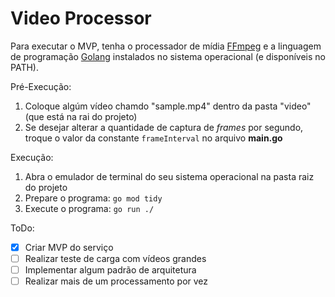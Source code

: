 # Video Processor

Para executar o MVP, tenha o processador de mídia [FFmpeg](https://www.ffmpeg.org/download.html) e a linguagem de programação [Golang](https://go.dev/dl/) instalados no sistema operacional (e disponíveis no PATH).

Pré-Execução:
1. Coloque algúm vídeo chamdo "sample.mp4" dentro da pasta "video" (que está na rai do projeto)
1. Se desejar alterar a quantidade de captura de _frames_ por segundo, troque o valor da constante `frameInterval` no arquivo **main.go**

Execução:
1. Abra o emulador de terminal do seu sistema operacional na pasta raiz do projeto
1. Prepare o programa:
	`go mod tidy`
1. Execute o programa:
	`go run ./`

ToDo:
- [x] Criar MVP do serviço
- [ ] Realizar teste de carga com vídeos grandes
- [ ] Implementar algum padrão de arquitetura
- [ ] Realizar mais de um processamento por vez
